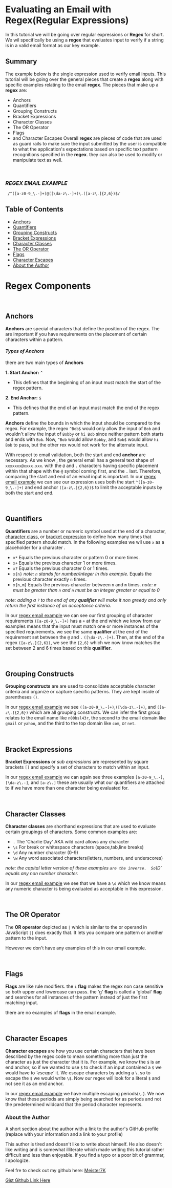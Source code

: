# Evaluating an Email with Regex(Regular Expressions)

In this tutorial we will be going over regular expressions or **Regex** for short. We wil specifically be using a **regex** that evaluates input to verify if a string is in a valid email format as our key example. 

## Summary

The example below is the single expression used to verify email inputs. 
This tutorial will be going over the general pieces that create a **regex** along with specific examples relating to the email **regex**. The pieces that make up a **regex** are:
- Anchors
- Quantifiers
- Grouping Constructs
- Bracket Expressions
- Character Classes
- The OR Operator
- Flags
- and Character Escapes
Overall **regex** are pieces of code that are used as guard rails to make sure the input submitted by the user is compatible to what the application's expectations based on specific text pattern recognitions specified in the **regex**. they can also be used to modify or manipulate text as well. 

<br>

### ***REGEX EMAIL EXAMPLE***
```
 /^([a-z0-9_\.-]+)@([\da-z\.-]+)\.([a-z\.]{2,6})$/
```


## Table of Contents

- [Anchors](#anchors)
- [Quantifiers](#quantifiers)
- [Grouping Constructs](#grouping-constructs)
- [Bracket Expressions](#bracket-expressions)
- [Character Classes](#character-classes)
- [The OR Operator](#the-or-operator)
- [Flags](#flags)
- [Character Escapes](#character-escapes)
- [About the Author](#about-the-author)

# Regex Components

<br>

## Anchors

**Anchors** are special characters that define the position of the regex. The are important if you have requirements on the placement of certain characters within a pattern. 
<br>
#### *Types of Anchors*
there are two main types of **Anchors**

**1. Start Anchor:** `^`

- This defines that the beginning of an input must match the start of the regex pattern. 

**2. End Anchor:** `$`

- This defines that the end of an input must match the end of the regex pattern. 

**Anchors** define the bounds in which the input should be compared to the regex. 
For example, the regex `^Bob$` would only allow the input of `Bob` and wouldn't allow the input of `Bobby` or `hi Bob` since neither pattern both starts and ends with `Bob`. Now, `^Bob` would allow `Bobby`, and `Bob$` would allow `hi Bob` to pass, but the other rex would not work for the alternate input. 

With respect to email validation, both the start and end **anchor** are necessary. As we know , the general email has a general text shape of `xxxxxxx@xxxx.xxx`. with the `@` and `.` characters having specific placement within that shape with the `@` symbol coming first, and the `.` last. Therefore, comparing the start and end of an email input is important. In our [regex email example](#regex-email-example) we can see our expression uses both the start `^([a-z0-9_\.-]+)` and end anchor `([a-z\.]{2,6})$` to limit the acceptable inputs by both the start and end.

<br>

## Quantifiers

**Quantifiers** are a number or numeric symbol used at the end of a character, [character class](#character-classes), or [bracket expression](#bracket-expressions) to define how many times that specified pattern should match. In the following examples we wil use `x` as a placeholder for a character .

- `x*` Equals the previous character or pattern 0 or more times. 
- `x+` Equals the previous character 1 or more times. 
- `x?` Equals the previous character 0 or 1 times.
- `x{n}` *note: `n` stands for number/integer in this example.* Equals the previous character exactly `n` times. 
- `x{n,m}` Equals the previous character between `n` and `m` times. 
*note: `m` must be greater than `n` and `n` must be an integer greater or equal to 0*

*note: adding a `?` to the end of any **qualifier** will make it non greedy and only return the first instance of an acceptance criteria.*



In our [regex email example](#regex-email-example) we can see our first grouping of character requirements `([a-z0-9_\.-]+)` has a `+` at the end which we know from our examples means that the input must match one or more instances of the specified requirements. we see the same **qualifier** at the end of the requirement set between the `@` and `.` `([\da-z\.-]+)`. Then, at the end of the regex `([a-z\.]{2,6})`, we see the `{2,6}` which we now know matches the set between 2 and 6 times based on this **qualifier**. 

<br>

## Grouping Constructs

**Grouping constructs** are are used to consolidate acceptable character criteria and organize or capture specific patterns. They are kept inside of parentheses `()`. 

In our [regex email example](#regex-email-example) we see `([a-z0-9_\.-]+)`,`([\da-z\.-]+)`, and `([a-z\.]{2,6})` which are all grouping constructs. We can infer the first group relates to the email name like `n00bsl43r`, the second to the email domain like `gmail` or `yahoo`, and the third to the top domain like `com`, or `net`. 

<br>

## Bracket Expressions

**Bracket Expressions** or *sub expressions* are represented by square brackets `[]` and specify a set of characters to match within an input. 

In our [regex email example](#regex-email-example) we can again see three examples `[a-z0-9_\.-]`, `[\da-z\.-]`, and `[a-z\.]` these are usually what our quantifiers are attached to if we have more than one character being evaluated for. 

<br>

## Character Classes

**Character classes** are shorthand expressions that are used to evaluate certain groupings of characters. Some common examples are: 
- `.`  The 'Charlie Day' AKA wild card allows any character
- `\s` For break or whitespace characters (space,tab,line breaks)
- `\d` Any number character (0-9)
- `\w` Any word associated characters(letters, numbers, and underscores)

*note: the capital letter version of these examples ` are the inverse.  So `\D` equals any non number character.*

In our [regex email example](#regex-email-example) we see that we have a `\d` which we know means any numeric character is being evaluated as acceptable in this expression. 

<br>

## The OR Operator

The **OR operator** depicted as `|` which is similar to the or operand in JavaScript `||` does exactly that. It lets you compare one pattern or another pattern to the input.

However we don't have any examples of this in our email example.

<br>

## Flags

**Flags** are like rule modifiers. the `i` **flag** makes the regex non case sensitive so both upper and lowercase can pass. the 'g' **flag** is called a 'global' **flag** and searches for all instances of the pattern instead of just the first matching input. 

there are no examples of **flags** in the email example. 

<br>

## Character Escapes

**Character escapes** are how you use certain characters that have been described by the regex code to mean something more than just the character as just the character that it is. For example, we know the `$` is an end anchor, so if we wanted to use `$` to check if an input contained a `$` we would have to *'escape'* it. We escape characters by adding a `\`. so to escape the `$` we would write `\$`. Now our regex will look for a literal `$` and not see it as an end anchor. 

In our [regex email example](#regex-email-example) we have multiple escaping periods(`\.`). We now know that these periods are simply being searched for as periods and not the predetermined wildcard that the period character represents. 

### About the Author

A short section about the author with a link to the author's GitHub profile (replace with your information and a link to your profile)

This author is tired and doesn't like to write about himself.
He also doesn't like writing and is somewhat illiterate which made writing this tutorial rather difficult and less than enjoyable. If you find a typo or a poor bit of grammar, I apologize. 


Feel fre to check out my github here: [Meister7K](https://github.com/Meister7K)

[Gist Github Link Here](https://gist.github.com/Meister7K/6811e8f1820c680e1a20a2fbdad737a7)


